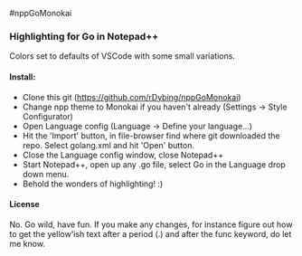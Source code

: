 #nppGoMonokai

### Highlighting for Go in Notepad++ 

Colors set to defaults of VSCode with some small variations.

#### Install:

- Clone this git (https://github.com/rDybing/nppGoMonokai)
- Change npp theme to Monokai if you haven't already (Settings -> Style Configurator)
- Open Language config (Language -> Define your language...)
- Hit the 'Import' button, in file-browser find where git downloaded the repo. Select golang.xml and hit 'Open' button.
- Close the Language config window, close Notepad++
- Start Notepad++, open up any .go file, select Go in the Language drop down menu.
- Behold the wonders of highlighting! :)

#### License

No. Go wild, have fun. If you make any changes, for instance figure out how to get the yellow'ish text after a period (.) and after the func keyword, do let me know.
